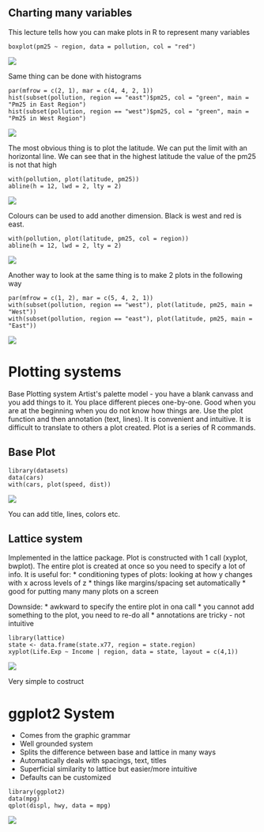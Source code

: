 Charting many variables
-----------------------

This lecture tells how you can make plots in R to represent many
variables

    boxplot(pm25 ~ region, data = pollution, col = "red")

![](Img/BoxPlot1.jpeg)

Same thing can be done with histograms

    par(mfrow = c(2, 1), mar = c(4, 4, 2, 1))
    hist(subset(pollution, region == "east")$pm25, col = "green", main = "Pm25 in East Region")
    hist(subset(pollution, region == "west")$pm25, col = "green", main = "Pm25 in West Region")

![](Img/hist1.jpeg)

The most obvious thing is to plot the latitude. We can put the limit
with an horizontal line. We can see that in the highest latitude the
value of the pm25 is not that high

    with(pollution, plot(latitude, pm25))
    abline(h = 12, lwd = 2, lty = 2)

![](Img/scatter1.jpeg)

Colours can be used to add another dimension. Black is west and red is
east.

    with(pollution, plot(latitude, pm25, col = region))
    abline(h = 12, lwd = 2, lty = 2)

![](Img/scatter2.jpeg)

Another way to look at the same thing is to make 2 plots in the
following way

    par(mfrow = c(1, 2), mar = c(5, 4, 2, 1))
    with(subset(pollution, region == "west"), plot(latitude, pm25, main = "West"))
    with(subset(pollution, region == "east"), plot(latitude, pm25, main = "East"))

![](Img/scatter3.jpeg)

Plotting systems
================

Base Plotting system Artist's palette model - you have a blank canvass
and you add things to it. You place different pieces one-by-one. Good
when you are at the beginning when you do not know how things are. Use
the plot function and then annotation (text, lines). It is convenient
and intuitive. It is difficult to translate to others a plot created.
Plot is a series of R commands.

Base Plot
---------

    library(datasets)
    data(cars)
    with(cars, plot(speed, dist))

![](Img/scatter4.jpeg)

You can add title, lines, colors etc.

Lattice system
--------------

Implemented in the lattice package. Plot is constructed with 1 call
(xyplot, bwplot). The entire plot is created at once so you need to
specify a lot of info. It is useful for: \* conditioning types of plots:
looking at how y changes with x across levels of z \* things like
margins/spacing set automatically \* good for putting many many plots on
a screen

Downside: \* awkward to specify the entire plot in ona call \* you
cannot add something to the plot, you need to re-do all \* annotations
are tricky - not intuitive

    library(lattice)
    state <- data.frame(state.x77, region = state.region)
    xyplot(Life.Exp ~ Income | region, data = state, layout = c(4,1))

![](Img/lattice1.jpeg)

Very simple to costruct

ggplot2 System
==============

-   Comes from the graphic grammar
-   Well grounded system
-   Splits the difference between base and lattice in many ways
-   Automatically deals with spacings, text, titles
-   Superficial similarity to lattice but easier/more intuitive
-   Defaults can be customized

<!-- -->

    library(ggplot2)
    data(mpg)
    qplot(displ, hwy, data = mpg)

![](Img/ggplot.jpeg)
